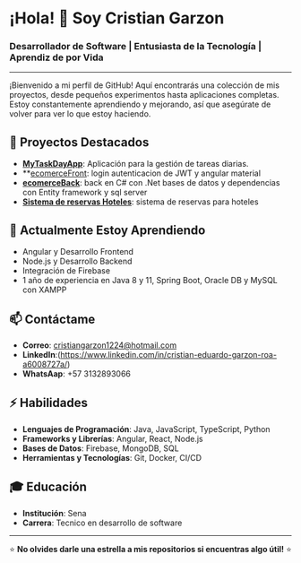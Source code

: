 # ¡Hola! 👋 Soy Cristian Garzon

### Desarrollador de Software | Entusiasta de la Tecnología | Aprendiz de por Vida

---

¡Bienvenido a mi perfil de GitHub! Aquí encontrarás una colección de mis proyectos, desde pequeños experimentos hasta aplicaciones completas. Estoy constantemente aprendiendo y mejorando, así que asegúrate de volver para ver lo que estoy haciendo.

## 🔭 Proyectos Destacados

- **[MyTaskDayApp](https://github.com/eduarxdogar/MyTaskDayApp)**: Aplicación para la gestión de tareas diarias.
- **[ecomerceFront](https://github.com/eduarxdogar/appLoginAuthJwt): login autenticacion de JWT y angular material 
- **[ecomerceBack](https://github.com/eduarxdogar/VentaV.0.0/tree/developer)**: back en C# con .Net bases de datos y dependencias con Entity framework y sql server
- **[Sistema de reservas Hoteles](https://github.com/eduarxdogar/ReservasApiSystem)**: sistema de reservas para hoteles  


## 🌱 Actualmente Estoy Aprendiendo
- Angular y Desarrollo Frontend
- Node.js y Desarrollo Backend
- Integración de Firebase
- 1 año de experiencia en Java 8 y 11, Spring Boot, Oracle DB y MySQL con XAMPP

## 📫 Contáctame

- **Correo**: cristiangarzon1224@hotmail.com
- **LinkedIn**:(https://www.linkedin.com/in/cristian-eduardo-garzon-roa-a6008727a/)
- **WhatsAap**: +57 3132893066
  


## ⚡ Habilidades

- **Lenguajes de Programación**: Java, JavaScript, TypeScript, Python
- **Frameworks y Librerías**: Angular, React, Node.js
- **Bases de Datos**: Firebase, MongoDB, SQL
- **Herramientas y Tecnologías**: Git, Docker, CI/CD

## 🎓 Educación

- **Institución**: Sena 
- **Carrera**: Tecnico en desarrollo de software 

---

⭐️ **No olvides darle una estrella a mis repositorios si encuentras algo útil!** ⭐️
